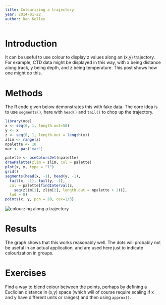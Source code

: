 ```yaml
---
title: Colourizing a trajectory
year: 2014-01-22
author: Dan Kelley
---
```



# Introduction

It can be useful to use colour to display z values along an (x,y) trajectory.
For example, CTD data might be displayed in this way, with x being distance
along track, y being depth, and z being temperature. This post shows how one
might do this.

# Methods

The R code given below demonstrates this with fake data.  The core idea is to
use `segments()`, here with `head()` and `tail()` to chop up the trajectory.


```R
library(oce)
x <- seq(0, 1, length.out=50)
y <- x
z <- seq(0, 1, length.out = length(x))
zlim <- range(z)
npalette <- 10
mar <- par('mar')

palette <- oceColorsJet(npalette)
drawPalette(zlim = zlim, col = palette)
plot(x, y, type = "l")
grid()
segments(head(x, -1), head(y, -1),
  tail(x, -1), tail(y, -1),
  col = palette[findInterval(z, 
    seq(zlim[1], zlim[2], length.out = npalette + 1))],
  lwd = 8)
points(x, y, pch = 20, cex=1/3)
```

![colourzing along a trajectory](/dek_blog/docs/assets/images/2014-01-15-colourizing-along-a-trajectory.png)


# Results

The graph shows that this works reasonably well.  The dots will probably not be
useful in an actual application, and are used here just to indicate
colourization in groups.

# Exercises

Find a way to blend colour between the points, perhaps by defining a Euclidian
distance in (x,y) space (which will of course require scaling if x and y have
different units or ranges) and then using `approx()`.

